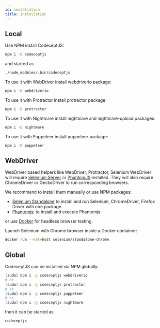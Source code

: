 ```yaml
---
id: installation
title: Installation
---
```


## Local

Use NPM install CodeceptJS:

```sh
npm i -D codeceptjs
```

and started as

```sh
./node_modules/.bin/codeceptjs
```

To use it with WebDriver install webdriverio package:

```sh
npm i -D webdriverio
```

To use it with Protractor install protractor package:

```sh
npm i -D protractor
```

To use it with Nightmare install nightmare and nightmare-upload packages:

```sh
npm i -D nightmare
```

To use it with Puppeteer install puppeteer package:

```sh
npm i -D puppeteer
```

## WebDriver

WebDriver based helpers like WebDriver, Protractor, Selenium WebDriver will require [Selenium Server](http://codecept.io/helpers/WebDriver/#selenium-installation) or [PhantomJS](http://codecept.io/helpers/WebDriver/#phantomjs-installation) installed. They will also require ChromeDriver or GeckoDriver to run corresponding browsers.

We recommend to install them manually or use NPM packages:

* [Selenium Standalone](https://www.npmjs.com/package/selenium-standalone) to install and run Selenium, ChromeDriver, Firefox Driver with one package.
* [Phantomjs](https://www.npmjs.com/package/phantomjs-prebuilt): to install and execute Phantomjs

or use [Docker](https://github.com/SeleniumHQ/docker-selenium) for headless browser testing.

Launch Selenium with Chrome browser inside a Docker container:

```sh
docker run --net=host selenium/standalone-chrome
```

## Global

CodeceptJS can be installed via NPM globally:

```sh
[sudo] npm i -g codeceptjs webdriverio
# or
[sudo] npm i -g codeceptjs protractor
# or
[sudo] npm i -g codeceptjs puppeteer
# or
[sudo] npm i -g codeceptjs nightmare
```

then it can be started as

```sh
codeceptjs
```
